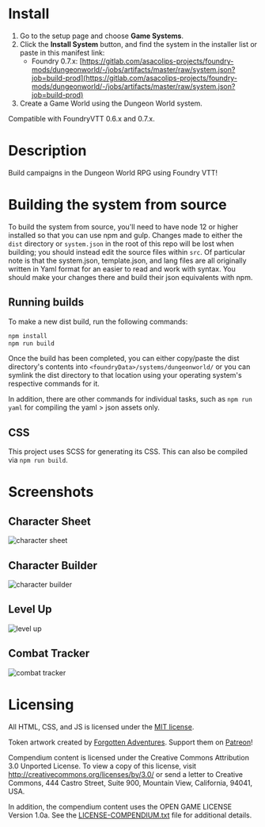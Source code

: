 # Install

1. Go to the setup page and choose **Game Systems**.
2. Click the **Install System** button, and find the system in the installer list or paste in this manifest link:
    * Foundry 0.7.x: [https://gitlab.com/asacolips-projects/foundry-mods/dungeonworld/-/jobs/artifacts/master/raw/system.json?job=build-prod](https://gitlab.com/asacolips-projects/foundry-mods/dungeonworld/-/jobs/artifacts/master/raw/system.json?job=build-prod)
3. Create a Game World using the Dungeon World system.

Compatible with FoundryVTT 0.6.x and 0.7.x.

# Description

Build campaigns in the Dungeon World RPG using Foundry VTT!

# Building the system from source

To build the system from source, you'll need to have node 12 or higher installed so that you can use npm and gulp. Changes made to either the `dist` directory or `system.json` in the root of this repo will be lost when building; you should instead edit the source files within `src`. Of particular note is that the system.json, template.json, and lang files are all originally written in Yaml format for an easier to read and work with syntax. You should make your changes there and build their json equivalents with npm.

## Running builds

To make a new dist build, run the following commands:

```bash
npm install
npm run build
```

Once the build has been completed, you can either copy/paste the dist directory's contents into `<foundryData>/systems/dungeonworld/` or you can symlink the dist directory to that location using your operating system's respective commands for it.

In addition, there are other commands for individual tasks, such as `npm run yaml` for compiling the yaml > json assets only.

## CSS

This project uses SCSS for generating its CSS. This can also be compiled via `npm run build`.

# Screenshots

## Character Sheet
![character sheet](https://mattsmithin.nyc3.digitaloceanspaces.com/assets/dw-0.3.0.png)

## Character Builder
![character builder](https://mattsmithin.nyc3.digitaloceanspaces.com/assets/dw-0.3.0-character-builder.png)

## Level Up
![level up](https://mattsmithin.nyc3.digitaloceanspaces.com/assets/dw-0.3.0-level-up.png)

## Combat Tracker
![combat tracker](https://gitlab.com/asacolips-projects/foundry-mods/dungeonworld/uploads/e3ff32b9c9e94c0dd57aeffa7e679e28/image.png)

# Licensing

All HTML, CSS, and JS is licensed under the [MIT license](https://gitlab.com/asacolips-projects/foundry-mods/dungeonworld/-/raw/master/LICENSE.txt).

Token artwork created by [Forgotten Adventures](https://www.forgotten-adventures.net/). Support them on [Patreon](https://www.patreon.com/forgottenadventures)!

Compendium content is licensed under the Creative Commons Attribution 3.0 Unported License. To view a copy of this license, visit http://creativecommons.org/licenses/by/3.0/ or send a letter to Creative Commons, 444 Castro Street, Suite 900, Mountain View, California, 94041, USA.

In addition, the compendium content uses the OPEN GAME LICENSE Version 1.0a. See the [LICENSE-COMPENDIUM.txt](https://gitlab.com/asacolips-projects/foundry-mods/dungeonworld/-/raw/master/LICENSE-COMPENDIUM.txt) file for additional details.

